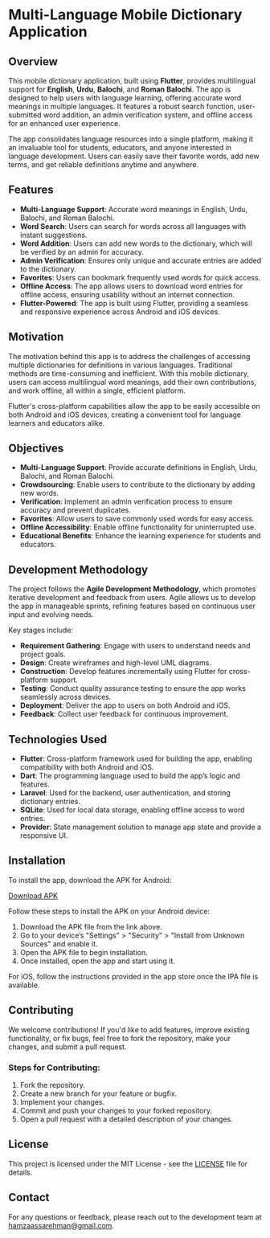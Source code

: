 # Multi-Language Mobile Dictionary Application

## Overview

This mobile dictionary application, built using **Flutter**, provides multilingual support for **English**, **Urdu**, **Balochi**, and **Roman Balochi**. The app is designed to help users with language learning, offering accurate word meanings in multiple languages. It features a robust search function, user-submitted word addition, an admin verification system, and offline access for an enhanced user experience.

The app consolidates language resources into a single platform, making it an invaluable tool for students, educators, and anyone interested in language development. Users can easily save their favorite words, add new terms, and get reliable definitions anytime and anywhere.

## Features

- **Multi-Language Support**: Accurate word meanings in English, Urdu, Balochi, and Roman Balochi.
- **Word Search**: Users can search for words across all languages with instant suggestions.
- **Word Addition**: Users can add new words to the dictionary, which will be verified by an admin for accuracy.
- **Admin Verification**: Ensures only unique and accurate entries are added to the dictionary.
- **Favorites**: Users can bookmark frequently used words for quick access.
- **Offline Access**: The app allows users to download word entries for offline access, ensuring usability without an internet connection.
- **Flutter-Powered**: The app is built using Flutter, providing a seamless and responsive experience across Android and iOS devices.

## Motivation

The motivation behind this app is to address the challenges of accessing multiple dictionaries for definitions in various languages. Traditional methods are time-consuming and inefficient. With this mobile dictionary, users can access multilingual word meanings, add their own contributions, and work offline, all within a single, efficient platform.

Flutter's cross-platform capabilities allow the app to be easily accessible on both Android and iOS devices, creating a convenient tool for language learners and educators alike.

## Objectives

- **Multi-Language Support**: Provide accurate definitions in English, Urdu, Balochi, and Roman Balochi.
- **Crowdsourcing**: Enable users to contribute to the dictionary by adding new words.
- **Verification**: Implement an admin verification process to ensure accuracy and prevent duplicates.
- **Favorites**: Allow users to save commonly used words for easy access.
- **Offline Accessibility**: Enable offline functionality for uninterrupted use.
- **Educational Benefits**: Enhance the learning experience for students and educators.

## Development Methodology

The project follows the **Agile Development Methodology**, which promotes iterative development and feedback from users. Agile allows us to develop the app in manageable sprints, refining features based on continuous user input and evolving needs.

Key stages include:
- **Requirement Gathering**: Engage with users to understand needs and project goals.
- **Design**: Create wireframes and high-level UML diagrams.
- **Construction**: Develop features incrementally using Flutter for cross-platform support.
- **Testing**: Conduct quality assurance testing to ensure the app works seamlessly across devices.
- **Deployment**: Deliver the app to users on both Android and iOS.
- **Feedback**: Collect user feedback for continuous improvement.

## Technologies Used

- **Flutter**: Cross-platform framework used for building the app, enabling compatibility with both Android and iOS.
- **Dart**: The programming language used to build the app’s logic and features.
- **Laravel**: Used for the backend, user authentication, and storing dictionary entries.
- **SQLite**: Used for local data storage, enabling offline access to word entries.
- **Provider**: State management solution to manage app state and provide a responsive UI.

## Installation

To install the app, download the APK for Android:

[Download APK](https://github.com/HamzaAssa/rasaank_labzbalad/tree/main/apk/rasaank_labzbalad.apk)  

Follow these steps to install the APK on your Android device:

1. Download the APK file from the link above.
2. Go to your device’s "Settings" > "Security" > "Install from Unknown Sources" and enable it.
3. Open the APK file to begin installation.
4. Once installed, open the app and start using it.

For iOS, follow the instructions provided in the app store once the IPA file is available.

## Contributing

We welcome contributions! If you'd like to add features, improve existing functionality, or fix bugs, feel free to fork the repository, make your changes, and submit a pull request.

### Steps for Contributing:

1. Fork the repository.
2. Create a new branch for your feature or bugfix.
3. Implement your changes.
4. Commit and push your changes to your forked repository.
5. Open a pull request with a detailed description of your changes.

## License

This project is licensed under the MIT License - see the [LICENSE](https://choosealicense.com/licenses/mit/) file for details.

## Contact

For any questions or feedback, please reach out to the development team at [hamzaassarehman@gmail.com](mailto:hamzaassarehman@gmail.com).
